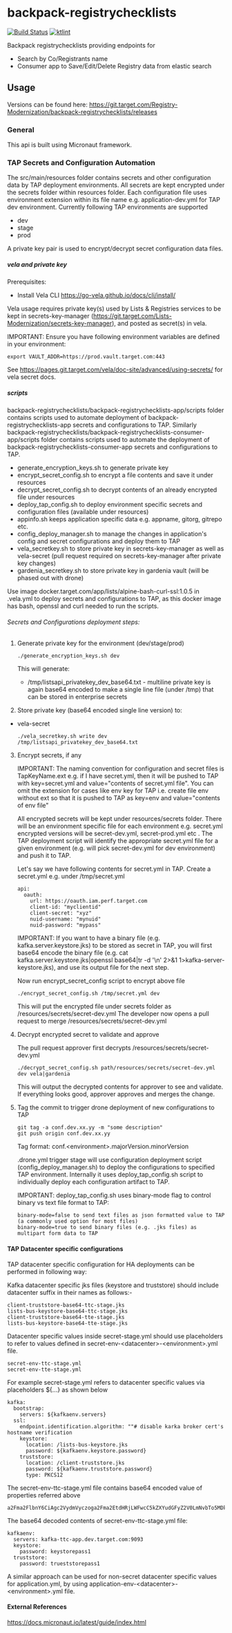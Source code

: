 # backpack-registrychecklists
[![Build Status](https://vela-server.prod.target.com/badge/Registry-Modernization/backpack-registrychecklists/status.svg)](https://vela.prod.target.com/Registry-Modernization/backpack-registrychecklists)
[![ktlint](https://img.shields.io/badge/code%20style-%E2%9D%A4-FF4081.svg)](https://ktlint.github.io/)

Backpack registrychecklists providing endpoints for
- Search by Co/Registrants name
- Consumer app to Save/Edit/Delete Registry data from elastic search

## Usage
Versions can be found here:
https://git.target.com/Registry-Modernization/backpack-registrychecklists/releases

### General
This api is built using Micronaut framework.

### TAP Secrets and Configuration Automation
The src/main/resources folder contains secrets and other configuration data by TAP deployment environments.
All secrets are kept encrypted under the secrets folder within resources folder.
Each configuration file uses environment extension within its file name e.g. application-dev.yml for TAP dev environment.
Currently following TAP environments are supported

- dev
- stage
- prod

A private key pair is used to encrypt/decrypt secret configuration data files.

##### vela and private key

Prerequisites:

- Install Vela CLI https://go-vela.github.io/docs/cli/install/


Vela usage requires private key(s) used by Lists & Registries services to be kept in secrets-key-manager (https://git.target.com/Lists-Modernization/secrets-key-manager), and
posted as secret(s) in vela.

IMPORTANT: Ensure you have following environment variables are defined in your environment:

```
export VAULT_ADDR=https://prod.vault.target.com:443
```

See https://pages.git.target.com/vela/doc-site/advanced/using-secrets/ for vela secret docs.


##### scripts

backpack-registrychecklists/backpack-registrychecklists-app/scripts folder contains scripts used to automate deployment of
backpack-registrychecklists-app secrets and configurations to TAP. Similarly backpack-registrychecklists/backpack-registrychecklists-consumer-app/scripts folder contains scripts used to automate the deployment of
backpack-registrychecklists-consumer-app secrets and configurations to TAP.

- generate_encryption_keys.sh to generate private key
- encrypt_secret_config.sh to encrypt a file contents and save it under resources
- decrypt_secret_config.sh to decrypt contents of an already encrypted file under resources
- deploy_tap_config.sh to deploy environment specific secrets and configuration files (available under resources)
- appinfo.sh keeps application specific data e.g. appname, gitorg, gitrepo etc.
- config_deploy_manager.sh to manage the changes in application's config and secret configurations and deploy them to TAP
- vela_secretkey.sh to store private key in secrets-key-manager as well as vela-secret (pull request required on secrets-key-manager after private key changes)
- gardenia_secretkey.sh to store private key in gardenia vault (will be phased out with drone)

Use image docker.target.com/app/lists/alpine-bash-curl-ssl:1.0.5 in .vela.yml
to deploy secrets and configurations to TAP, as this docker image has bash, openssl and curl needed to run the scripts.

###### Secrets and Configurations deployment steps:

1) Generate private key for the environment (dev/stage/prod)

    ```
    ./generate_encryption_keys.sh dev
    ```

   This will generate:
    - /tmp/listsapi_privatekey_dev_base64.txt   - multiline private key is again base64 encoded to make a single line file (under /tmp) that can be stored in enterprise secrets

2) Store private key (base64 encoded single line version) to:

- vela-secret

   ```
   ./vela_secretkey.sh write dev /tmp/listsapi_privatekey_dev_base64.txt
   ```

3) Encrypt secrets, if any

   IMPORTANT: The naming convention for configuration and secret files is TapKeyName.ext e.g. if I have secret.yml, then it will be pushed to TAP with key=secret.yml and value="contents of secret.yml file".
   You can omit the extension for cases like env key for TAP i.e. create file env without ext so that it is pushed to TAP as key=env and value="contents of env file"

   All encrypted secrets will be kept under resources/secrets folder. There will be an environment specific file for each environment e.g. secret.yml encrypted versions will be secret-dev.yml, secret-prod.yml etc .
   The TAP deployment script will identify the appropriate secret.yml file for a given environment (e.g. will pick secret-dev.yml for dev environment) and push it to TAP.

   Let's say we have following contents for secret.yml in TAP. Create a secret.yml e.g. under /tmp/secret.yml
    ```
    api:
      oauth:
        url: https://oauth.iam.perf.target.com
        client-id: "myclientid"
        client-secret: "xyz"
        nuid-username: "mynuid"
        nuid-password: "mypass"
    ```

   IMPORTANT: If you want to have a binary file (e.g. kafka.server.keystore.jks) to be stored as secret in TAP, you will first base64 encode the
   binary file (e.g. cat kafka.server.keystore.jks|openssl base64|tr -d '\n' 2>&1 1>kafka-server-keystore.jks), and use its output file for the next step.

   Now run encrypt_secret_config script to encrypt above file
    ```
    ./encrypt_secret_config.sh /tmp/secret.yml dev
    ```

   This will put the encrypted file under secrets folder as /resources/secrets/secret-dev.yml
   The developer now opens a pull request to merge /resources/secrets/secret-dev.yml

4) Decrypt encrypted secret to validate and approve

   The pull request approver first decrypts /resources/secrets/secret-dev.yml

    ```
    ./decrypt_secret_config.sh path/resources/secrets/secret-dev.yml dev vela|gardenia
    ```

   This will output the decrypted contents for approver to see and validate. If everything looks good, approver approves and merges the change.

5) Tag the commit to trigger drone deployment of new configurations to TAP
    ```
    git tag -a conf.dev.xx.yy -m "some description"
    git push origin conf.dev.xx.yy
    ```

   Tag format: conf.&lt;environment&gt;.majorVersion.minorVersion

   .drone.yml trigger stage will use configuration deployment script (config_deploy_manager.sh) to deploy the configurations to specified TAP
   environment. Internally it uses deploy_tap_config.sh script to individually deploy each configuration artifact to TAP.

   IMPORTANT: deploy_tap_config.sh uses binary-mode flag to control binary vs text file format to TAP:
    ```
    binary-mode=false to send text files as json formatted value to TAP (a commonly used option for most files)
    binary-mode=true to send binary files (e.g. .jks files) as multipart form data to TAP
 
    ```
####  TAP Datacenter specific configurations

TAP datacenter specific configuration for HA deployments can be performed in following way:

Kafka datacenter specific jks files (keystore and truststore) should include datacenter suffix in their names as follows:-
```
client-truststore-base64-ttc-stage.jks
lists-bus-keystore-base64-ttc-stage.jks
client-truststore-base64-tte-stage.jks
lists-bus-keystore-base64-tte-stage.jks
```

Datacenter specific values inside secret-stage.yml should use placeholders to refer to values defined in secret-env-\<datacenter>-\<environment>.yml file.

```
secret-env-ttc-stage.yml
secret-env-tte-stage.yml
```

For example secret-stage.yml refers to datacenter specific values via placeholders ${...} as shown below
```
kafka:
  bootstrap:
    servers: ${kafkaenv.servers}
  ssl:
    endpoint.identification.algorithm: ""# disable karka broker cert's hostname verification
    keystore:
      location: /lists-bus-keystore.jks
      password: ${kafkaenv.keystore.password}
    truststore:
      location: /client-truststore.jks
      password: ${kafkaenv.truststore.password}
      type: PKCS12
```

The secret-env-ttc-stage.yml file contains base64 encoded value of properties referred above
```
a2Fma2FlbnY6CiAgc2VydmVyczoga2Fma2EtdHRjLWFwcC5kZXYudGFyZ2V0LmNvbTo5MDkzCiAga2V5c3RvcmU6CiAgICBwYXNzd29yZDoga2V5c3RvcmVwYXNzMQogIHRydXN0c3RvcmU6CiAgICBwYXNzd29yZDogdHJ1ZXN0c3RvcmVwYXNzMQo=
```

The base64 decoded contents of secret-env-ttc-stage.yml file:

```
kafkaenv:
  servers: kafka-ttc-app.dev.target.com:9093
  keystore:
    password: keystorepass1
  truststore:
    password: trueststorepass1
```

A similar approach can be used for non-secret datacenter specific values for application.yml, by using application-env-\<datacenter>-\<environment>.yml file.

#### External References
https://docs.micronaut.io/latest/guide/index.html
